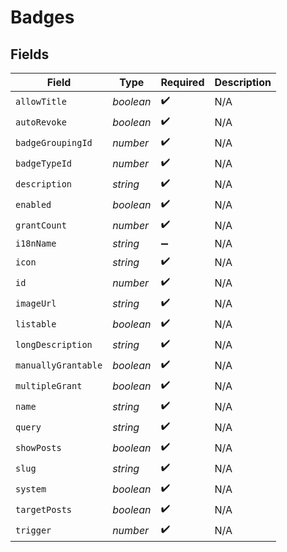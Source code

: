 # Badges


## Fields

| Field               | Type                | Required            | Description         |
| ------------------- | ------------------- | ------------------- | ------------------- |
| `allowTitle`        | *boolean*           | :heavy_check_mark:  | N/A                 |
| `autoRevoke`        | *boolean*           | :heavy_check_mark:  | N/A                 |
| `badgeGroupingId`   | *number*            | :heavy_check_mark:  | N/A                 |
| `badgeTypeId`       | *number*            | :heavy_check_mark:  | N/A                 |
| `description`       | *string*            | :heavy_check_mark:  | N/A                 |
| `enabled`           | *boolean*           | :heavy_check_mark:  | N/A                 |
| `grantCount`        | *number*            | :heavy_check_mark:  | N/A                 |
| `i18nName`          | *string*            | :heavy_minus_sign:  | N/A                 |
| `icon`              | *string*            | :heavy_check_mark:  | N/A                 |
| `id`                | *number*            | :heavy_check_mark:  | N/A                 |
| `imageUrl`          | *string*            | :heavy_check_mark:  | N/A                 |
| `listable`          | *boolean*           | :heavy_check_mark:  | N/A                 |
| `longDescription`   | *string*            | :heavy_check_mark:  | N/A                 |
| `manuallyGrantable` | *boolean*           | :heavy_check_mark:  | N/A                 |
| `multipleGrant`     | *boolean*           | :heavy_check_mark:  | N/A                 |
| `name`              | *string*            | :heavy_check_mark:  | N/A                 |
| `query`             | *string*            | :heavy_check_mark:  | N/A                 |
| `showPosts`         | *boolean*           | :heavy_check_mark:  | N/A                 |
| `slug`              | *string*            | :heavy_check_mark:  | N/A                 |
| `system`            | *boolean*           | :heavy_check_mark:  | N/A                 |
| `targetPosts`       | *boolean*           | :heavy_check_mark:  | N/A                 |
| `trigger`           | *number*            | :heavy_check_mark:  | N/A                 |